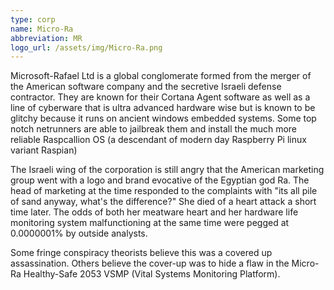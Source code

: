 ```yaml
---
type: corp
name: Micro-Ra
abbreviation: MR
logo_url: /assets/img/Micro-Ra.png
---
```

Microsoft-Rafael Ltd is a global conglomerate formed from the merger of the American software company and the secretive Israeli defense contractor. They are known for their Cortana Agent software as well as a line of cyberware that is ultra advanced hardware wise but is known to be glitchy because it runs on ancient windows embedded systems. Some top notch netrunners are able to jailbreak them and install the much more reliable Raspcallion OS (a  descendant of modern day Raspberry Pi linux variant Raspian)

The Israeli wing of the corporation is still angry that the American marketing group went with a logo and brand evocative of the Egyptian god Ra. The head of marketing at the time responded to the complaints with "its all pile of sand anyway, what's the difference?" She died of a heart attack a short time later. The odds of both her meatware heart and her hardware life monitoring system malfunctioning at the same time were pegged at 0.0000001% by outside analysts.

Some fringe conspiracy theorists believe this was a covered up assassination. Others believe the cover-up was to hide a flaw in the Micro-Ra Healthy-Safe 2053 VSMP (Vital Systems Monitoring Platform).